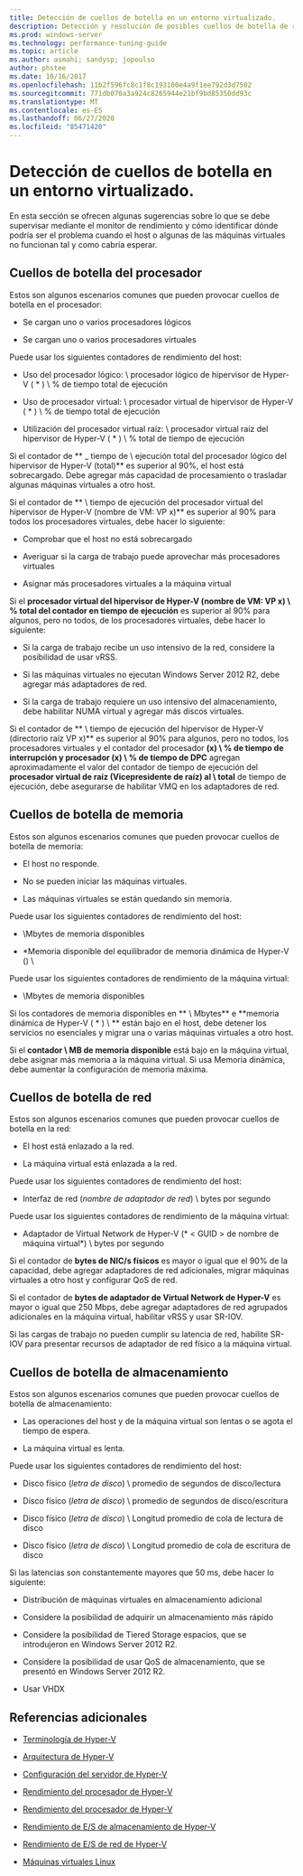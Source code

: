 ```yaml
---
title: Detección de cuellos de botella en un entorno virtualizado.
description: Detección y resolución de posibles cuellos de botella de rendimiento de Hyper-v
ms.prod: windows-server
ms.technology: performance-tuning-guide
ms.topic: article
ms.author: asmahi; sandysp; jopoulso
author: phstee
ms.date: 10/16/2017
ms.openlocfilehash: 11b2f596fc8c1f8c193100e4a9f1ee792d3d7502
ms.sourcegitcommit: 771db070a3a924c8265944e21bf9bd85350dd93c
ms.translationtype: MT
ms.contentlocale: es-ES
ms.lasthandoff: 06/27/2020
ms.locfileid: "85471420"
---
```

# <a name="detecting-bottlenecks-in-a-virtualized-environment"></a>Detección de cuellos de botella en un entorno virtualizado.

En esta sección se ofrecen algunas sugerencias sobre lo que se debe supervisar mediante el monitor de rendimiento y cómo identificar dónde podría ser el problema cuando el host o algunas de las máquinas virtuales no funcionan tal y como cabría esperar.

## <a name="processor-bottlenecks"></a>Cuellos de botella del procesador

Estos son algunos escenarios comunes que pueden provocar cuellos de botella en el procesador:

-   Se cargan uno o varios procesadores lógicos

-   Se cargan uno o varios procesadores virtuales

Puede usar los siguientes contadores de rendimiento del host:

-   Uso del procesador lógico: \\ procesador lógico de hipervisor de Hyper-V ( \* ) \\ % de tiempo total de ejecución

-   Uso de procesador virtual: \\ procesador virtual de hipervisor de Hyper-V ( \* ) \\ % de tiempo total de ejecución

-   Utilización del procesador virtual raíz: \\ procesador virtual raíz del hipervisor de Hyper-V ( \* ) \\ % total de tiempo de ejecución

Si el contador de ** \_ tiempo de \\ ejecución total del procesador lógico del hipervisor de Hyper-V (total)** es superior al 90%, el host está sobrecargado. Debe agregar más capacidad de procesamiento o trasladar algunas máquinas virtuales a otro host.

Si el contador de ** \\ tiempo de ejecución del procesador virtual del hipervisor de Hyper-V (nombre de VM: VP x)** es superior al 90% para todos los procesadores virtuales, debe hacer lo siguiente:

-   Comprobar que el host no está sobrecargado

-   Averiguar si la carga de trabajo puede aprovechar más procesadores virtuales

-   Asignar más procesadores virtuales a la máquina virtual

Si el **procesador virtual del hipervisor de Hyper-V (nombre de VM: VP x) \\ % total del contador en tiempo de ejecución** es superior al 90% para algunos, pero no todos, de los procesadores virtuales, debe hacer lo siguiente:

-   Si la carga de trabajo recibe un uso intensivo de la red, considere la posibilidad de usar vRSS.

-   Si las máquinas virtuales no ejecutan Windows Server 2012 R2, debe agregar más adaptadores de red.

-   Si la carga de trabajo requiere un uso intensivo del almacenamiento, debe habilitar NUMA virtual y agregar más discos virtuales.

Si el contador de ** \\ tiempo de ejecución del hipervisor de Hyper-V (directorio raíz VP x)** es superior al 90% para algunos, pero no todos, los procesadores virtuales y el contador del procesador **(x) \\ % de tiempo de interrupción y procesador (x) \\ % de tiempo de DPC** agregan aproximadamente el valor del contador de tiempo de ejecución del **procesador virtual de raíz (Vicepresidente de raíz) al \\ total** de tiempo de ejecución, debe asegurarse de habilitar VMQ en los adaptadores de red.

## <a name="memory-bottlenecks"></a>Cuellos de botella de memoria

Estos son algunos escenarios comunes que pueden provocar cuellos de botella de memoria:

-   El host no responde.

-   No se pueden iniciar las máquinas virtuales.

-   Las máquinas virtuales se están quedando sin memoria.

Puede usar los siguientes contadores de rendimiento del host:

-   \\Mbytes de memoria disponibles

-   \*Memoria disponible del equilibrador de memoria dinámica de Hyper-V () \\

Puede usar los siguientes contadores de rendimiento de la máquina virtual:

-   \\Mbytes de memoria disponibles

Si los contadores de memoria disponibles en ** \\ Mbytes** e **memoria dinámica de Hyper-V ( \* ) \\ ** están bajo en el host, debe detener los servicios no esenciales y migrar una o varias máquinas virtuales a otro host.

Si el **contador \\ MB de memoria disponible** está bajo en la máquina virtual, debe asignar más memoria a la máquina virtual. Si usa Memoria dinámica, debe aumentar la configuración de memoria máxima.

## <a name="network-bottlenecks"></a>Cuellos de botella de red

Estos son algunos escenarios comunes que pueden provocar cuellos de botella en la red:

-   El host está enlazado a la red.

-   La máquina virtual está enlazada a la red.

Puede usar los siguientes contadores de rendimiento del host:

-   Interfaz de red (*nombre de adaptador de red*) \\ bytes por segundo

Puede usar los siguientes contadores de rendimiento de la máquina virtual:

-   Adaptador de Virtual Network de Hyper-V (* &lt; GUID &gt; de nombre de máquina virtual*) \\ bytes por segundo

Si el contador de **bytes de NIC/s físicos** es mayor o igual que el 90% de la capacidad, debe agregar adaptadores de red adicionales, migrar máquinas virtuales a otro host y configurar QoS de red.

Si el contador de **bytes de adaptador de Virtual Network de Hyper-V** es mayor o igual que 250 Mbps, debe agregar adaptadores de red agrupados adicionales en la máquina virtual, habilitar vRSS y usar SR-IOV.

Si las cargas de trabajo no pueden cumplir su latencia de red, habilite SR-IOV para presentar recursos de adaptador de red físico a la máquina virtual.

## <a name="storage-bottlenecks"></a>Cuellos de botella de almacenamiento

Estos son algunos escenarios comunes que pueden provocar cuellos de botella de almacenamiento:

-   Las operaciones del host y de la máquina virtual son lentas o se agota el tiempo de espera.

-   La máquina virtual es lenta.

Puede usar los siguientes contadores de rendimiento del host:

-   Disco físico (*letra de disco*) \\ promedio de segundos de disco/lectura

-   Disco físico (*letra de disco*) \\ promedio de segundos de disco/escritura

-   Disco físico (*letra de disco*) \\ Longitud promedio de cola de lectura de disco

-   Disco físico (*letra de disco*) \\ Longitud promedio de cola de escritura de disco

Si las latencias son constantemente mayores que 50 ms, debe hacer lo siguiente:

-   Distribución de máquinas virtuales en almacenamiento adicional

-   Considere la posibilidad de adquirir un almacenamiento más rápido

-   Considere la posibilidad de Tiered Storage espacios, que se introdujeron en Windows Server 2012 R2.

-   Considere la posibilidad de usar QoS de almacenamiento, que se presentó en Windows Server 2012 R2.

-   Usar VHDX

## <a name="additional-references"></a>Referencias adicionales

-   [Terminología de Hyper-V](terminology.md)

-   [Arquitectura de Hyper-V](architecture.md)

-   [Configuración del servidor de Hyper-V](configuration.md)

-   [Rendimiento del procesador de Hyper-V](processor-performance.md)

-   [Rendimiento del procesador de Hyper-V](memory-performance.md)

-   [Rendimiento de E/S de almacenamiento de Hyper-V](storage-io-performance.md)

-   [Rendimiento de E/S de red de Hyper-V](network-io-performance.md)

-   [Máquinas virtuales Linux](linux-virtual-machine-considerations.md)
